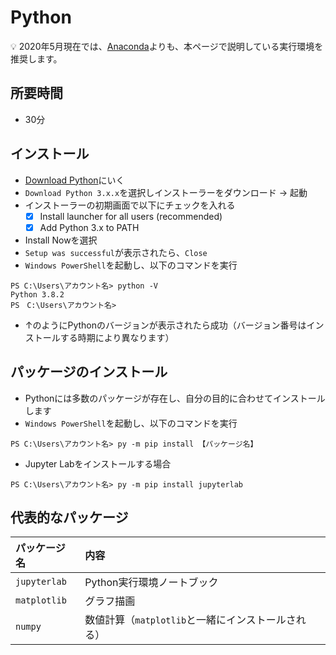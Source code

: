 # Python

:bulb: 2020年5月現在では、[Anaconda](pc-anacoda.md)よりも、本ページで説明している実行環境を推奨します。

## 所要時間

- 30分

## インストール

- [Download Python](https://www.python.org/downloads/)にいく
- `Download Python 3.x.x`を選択しインストーラーをダウンロード → 起動
- インストーラーの初期画面で以下にチェックを入れる
  - [x] Install launcher for all users (recommended)
  - [x] Add Python 3.x to PATH
- Install Nowを選択
- `Setup was successful`が表示されたら、`Close`
- `Windows PowerShell`を起動し、以下のコマンドを実行
```
PS C:\Users\アカウント名> python -V
Python 3.8.2
PS　C:\Users\アカウント名>
```
- ↑のようにPythonのバージョンが表示されたら成功（バージョン番号はインストールする時期により異なります）

## パッケージのインストール

- Pythonには多数のパッケージが存在し、自分の目的に合わせてインストールします
- `Windows PowerShell`を起動し、以下のコマンドを実行
```
PS C:\Users\アカウント名> py -m pip install 【パッケージ名】
```
- Jupyter Labをインストールする場合
```
PS C:\Users\アカウント名> py -m pip install jupyterlab
```

## 代表的なパッケージ

|パッケージ名|内容|
|:--|:--|
|`jupyterlab`|Python実行環境ノートブック|
|`matplotlib`|グラフ描画|
|`numpy`|数値計算（`matplotlib`と一緒にインストールされる）|

